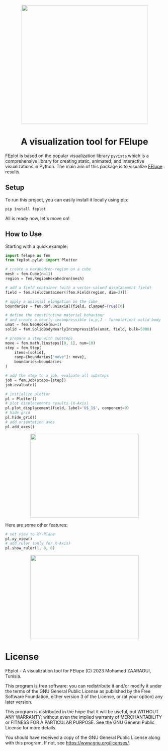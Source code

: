 <p align="center">
    <img width="400" height="378" src="https://github.com/ZAARAOUI999/feplot/assets/115699524/dc9fbd56-4061-43b7-a264-e9068591c3d4">
 </p>

 <h1 align="center">
     A visualization tool for FElupe
 </h1>
 
FEplot is based on the popular visualization library ```pyvista``` which is a comprehensive library for creating static, animated, and interactive visualizations in Python. The main aim of this package is to visualize [FElupe](https://github.com/adtzlr/felupe) results.

## Setup
To run this project, you can easily install it locally using pip:
```
pip install feplot
```
All is ready now, let's move on!

## How to Use

Starting with a quick example:

```python
import felupe as fem
from feplot.pylab import Plotter 

# create a hexahedron-region on a cube
mesh = fem.Cube(n=11)
region = fem.RegionHexahedron(mesh)

# add a field container (with a vector-valued displacement field)
field = fem.FieldContainer([fem.Field(region, dim=3)])

# apply a uniaxial elongation on the cube
boundaries = fem.dof.uniaxial(field, clamped=True)[0]

# define the constitutive material behaviour 
# and create a nearly-incompressible (u,p,J - formulation) solid body
umat = fem.NeoHooke(mu=1)
solid = fem.SolidBodyNearlyIncompressible(umat, field, bulk=5000)

# prepare a step with substeps
move = fem.math.linsteps([0, 1], num=10)
step = fem.Step(
    items=[solid], 
    ramp={boundaries["move"]: move}, 
    boundaries=boundaries
)

# add the step to a job, evaluate all substeps
job = fem.Job(steps=[step])
job.evaluate()

# initialize plotter 
pl = Plotter()
# plot displacements results (X-Axis)
pl.plot_displacement(field, label='U$_1$', component=0)
# hide grid
pl.hide_grid()
# add orientation axes
pl.add_axes()
```

<p align="center">
  <img width="344" height="267" src="https://user-images.githubusercontent.com/115699524/202278995-9f4a34dc-58a2-4b5a-88e7-94f397f1cf62.png">
</p>

Here are some other features:

```python
# set view to XY-Plane
pl.xy_view()
# add ruler (only for X-Axis)
pl.show_ruler(1, 0, 0)
```

<p align="center">
  <img width="344" height="267" src="https://user-images.githubusercontent.com/115699524/202279112-74902ad8-6ebb-498c-bac4-44b6afebccc0.png">
</p>

# License
FEplot - A visualization tool for FElupe (C) 2023 Mohamed ZAARAOUI, Tunisia.

This program is free software: you can redistribute it and/or modify it under the terms of the GNU General Public License as published by the Free Software Foundation, either version 3 of the License, or (at your option) any later version.

This program is distributed in the hope that it will be useful, but WITHOUT ANY WARRANTY; without even the implied warranty of MERCHANTABILITY or FITNESS FOR A PARTICULAR PURPOSE. See the GNU General Public License for more details.

You should have received a copy of the GNU General Public License along with this program. If not, see <https://www.gnu.org/licenses/>.
